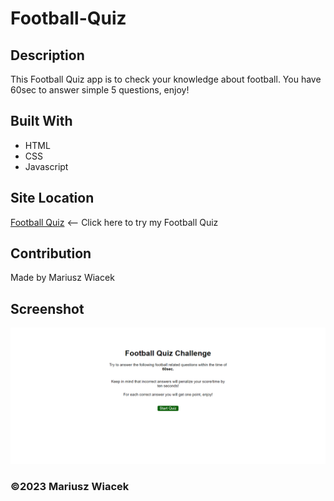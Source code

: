 # Football-Quiz

## Description

This Football Quiz app is to check your knowledge about football. 
You have 60sec to answer simple 5 questions, enjoy!

## Built With

* HTML
* CSS
* Javascript


## Site Location
[Football Quiz](https://mariuszwiacek.github.io/Football-Quiz) <-- Click here to try my Football Quiz

## Contribution
Made by Mariusz Wiacek


## Screenshot

![screenshot](images/screenshot.png)

### ©️2023 Mariusz Wiacek

